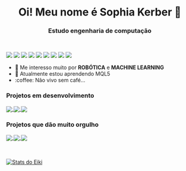 <strong>
<h1 align="center"> Oi! Meu nome é Sophia Kerber 👋 </h1>
<h3 align="center"> Estudo engenharia de computação</h3>
</strong>
<br />

![](https://img.shields.io/badge/-Python-informational?style=flat&logo=python&logoColor=white&color=F7D146)
![](https://img.shields.io/badge/-Java-informational?style=flat&logo=java&logoColor=white&color=477EDD)
![](https://img.shields.io/badge/-Flutter-informational?style=flat&logo=flutter&logoColor=white&color=8FBADD)
![](https://img.shields.io/badge/-HTML-informational?style=flat&logo=html5&logoColor=white&color=DD5800)
![](https://img.shields.io/badge/-CSS-informational?style=flat&logo=css3&logoColor=white&color=1003DD)
![](https://img.shields.io/badge/-MySQL-informational?style=flat&logo=mySQL&logoColor=white&color=42759C)
![](https://img.shields.io/badge/-GitHub-informational?style=flat&logo=github&logoColor=white&color=000000)
![](https://img.shields.io/badge/-RaspberryPi-informational?style=flat&logo=raspberry-pi&logoColor=white&color=DD2150)
![](https://img.shields.io/badge/-ROS-informational?style=flat&logo=ROS&logoColor=white&color=DD6800)





<ul>
  <li>🤖 Me interesso muito por <strong>ROBÓTICA</strong> e <strong>MACHINE LEARNING</strong></li>
  <li>🧠 Atualmente estou aprendendo MQL5</li>
  <li>:coffee: Não vivo sem café...</li>
</ul>

### Projetos em desenvolvimento

<a href="https://github.com/CEDipEngineering/DNDHelper">
  <img align="center" src="https://github-readme-stats.vercel.app/api/pin/?username=CEDipEngineer&repo=DNDHelper" />
</a>

<a href="https://github.com/EikiYamashiro/AM_MODULATION">
  <img align="center" src="https://github-readme-stats.vercel.app/api/pin/?username=EikiYamashiro&repo=AM_MODULATION" />
</a>

<a href="https://github.com/EikiYamashiro/IC_ComputerVision">
  <img align="center" src="https://github-readme-stats.vercel.app/api/pin/?username=EikiYamashiro&repo=IC_ComputerVision" />
</a>

### Projetos que dão muito orgulho

<a href="https://github.com/EikiYamashiro/DataScience-Project">
  <img align="center" src="https://github-readme-stats.vercel.app/api/pin/?username=EikiYamashiro&repo=DataScience-Project" />
</a>

<a href="https://github.com/EikiYamashiro/JOTA">
  <img align="center" src="https://github-readme-stats.vercel.app/api/pin/?username=EikiYamashiro&repo=JOTA" />
</a>

<a href="https://github.com/EikiYamashiro/CDADOS_PROJETO_3">
  <img align="center" src="https://github-readme-stats.vercel.app/api/pin/?username=EikiYamashiro&repo=CDADOS_PROJETO_3" />
</a>

<br />
<br />
<br />

[![Stats do Eiki](https://github-readme-stats.vercel.app/api?username=EikiYamashiro&count_private=true&show_icons=true&theme=dracula)](https://github.com/EikiYamashiro/EikiYamashiro)

